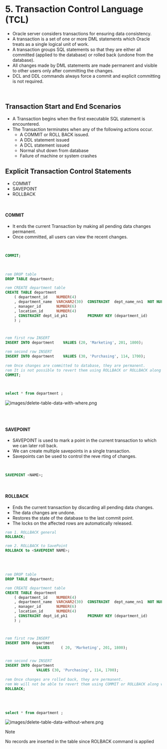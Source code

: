 # 5. Transaction Control Language (TCL)

- Oracle server considers transactions for ensuring data consistency.
- A transaction is a set of one or more DML statements which Oracle treats as a single logical unit of work.
- A transaction groups SQL statements so that they are either all committed (applied to the database) or rolled back (undone from the database).
- All changes made by DML statements are made permanent and visible to other users only after committing the changes.
- DCL and DDL commands always force a commit and explicit committing is not required.

<br>  



## Transaction Start and End Scenarios

- A Transaction begins when the first executable SQL statement is encountered.
- The Transaction terminates when any of the following actions occur.
     - A COMMIT or ROLL BACK issued.
     - A DDL statement issued
     - A DCL statement issued
     - Normal shut down from database
     - Failure of machine or system crashes

## Explicit Transaction Control Statements
- COMMIT
- SAVEPOINT
- ROLLBACK

<br>  


#### COMMIT

- It ends the current Transaction by making all pending data changes permanent.
- Once committed, all users can view the recent changes.

<br>  


```sql
COMMIT;

```
<br>  


```sql
rem DROP table
DROP TABLE department;

rem CREATE department table
CREATE TABLE department
    ( department_id    NUMBER(4) 
    , department_name  VARCHAR2(30)  CONSTRAINT  dept_name_nn1  NOT NULL
    , manager_id       NUMBER(6)
    , location_id      NUMBER(4)
    , CONSTRAINT dept_id_pk1  		 PRIMARY KEY (department_id)
    ) ;



rem first row INSERT
INSERT INTO department    VALUES (20, 'Marketing', 201, 1800);

rem second row INSERT
INSERT INTO department    VALUES (30, 'Purchasing', 114, 1700);
              
rem Once changes are committed to database, they are permanent.   
rem It is not possible to revert them using ROLLBACK or ROLLBACK along with SAVEPOINT
COMMIT;
```

<br>  

```sql
select * from department ;
```


![images/delete-table-data-with-where.png](https://github.com/venkatdurgempudi/SQL/blob/main/sql-basics/images/delete-table-data-with-where.png?raw=true)

<br>  
<br> 

#### SAVEPOINT

- SAVEPOINT is used to mark a point in the current transaction to which we
can later roll back.
- We can create multiple savepoints in a single transaction.
- Savepoints can be used to control the reve rting of changes.

<br>  


```sql
SAVEPOINT <NAME>;
``` 


<br>  


#### ROLLBACK

- Ends the current transaction by discarding all pending data changes.
- The data changes are undone.
- Restores the state of the database to the last commit point.
- The locks on the affected rows are automatically released.

```sql
rem 1. ROLLBACK general
ROLLBACK;    

rem 2. ROLLBACK to SavePoint  
ROLLBACK to <SAVEPOINT NAME>;
```

<br>  
<br>  

```sql
rem DROP table
DROP TABLE department;

rem CREATE department table
CREATE TABLE department
    ( department_id    NUMBER(4) 
    , department_name  VARCHAR2(30)  CONSTRAINT  dept_name_nn1  NOT NULL
    , manager_id       NUMBER(6)
    , location_id      NUMBER(4)
    , CONSTRAINT dept_id_pk1  		 PRIMARY KEY (department_id)
    ) ;



rem first row INSERT
INSERT INTO department  
              VALUES     ( 20, 'Marketing', 201, 1800);


rem second row INSERT
INSERT INTO department 
              VALUES (30, 'Purchasing', 114, 1700);
              
rem Once changes are rolled back, they are permanent.   
rem We will not be able to revert them using COMMIT or ROLLBACK along with SAVEPOINT
ROLLBACK;
```

<br>  
<br> 



```sql          
select * from department ;
```
![images/delete-table-data-without-where.png](https://github.com/venkatdurgempudi/SQL/blob/main/sql-basics/images/delete-table-data-without-where.png?raw=true)
   

> [!NOTE]
> No records are  inserted in the table since ROLBACK command is applied


<br>  

<br>  




